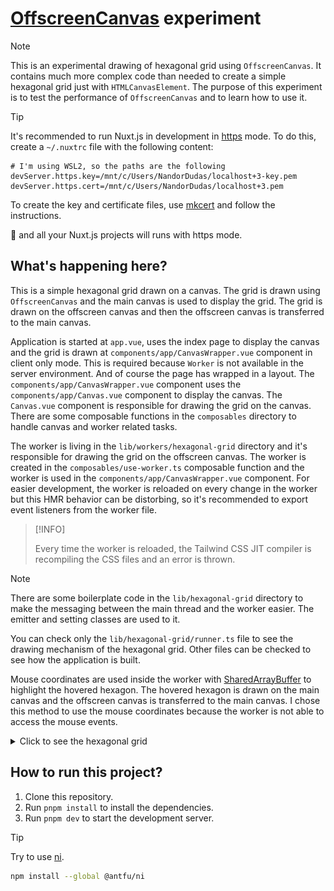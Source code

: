 # [OffscreenCanvas] experiment

> [!NOTE]
>
> This is an experimental drawing of hexagonal grid using `OffscreenCanvas`. It
> contains much more complex code than needed to create a simple hexagonal grid
> just with `HTMLCanvasElement`. The purpose of this experiment is to test the
> performance of `OffscreenCanvas` and to learn how to use it.

> [!TIP]
>
> It's recommended to run Nuxt.js in development in [https] mode. To do this,
> create a `~/.nuxtrc` file with the following content:
>
> ```env
> # I'm using WSL2, so the paths are the following
> devServer.https.key=/mnt/c/Users/NandorDudas/localhost+3-key.pem
> devServer.https.cert=/mnt/c/Users/NandorDudas/localhost+3.pem
> ```
>
> To create the key and certificate files, use [mkcert] and follow the
> instructions.
>
> 🤫 and all your Nuxt.js projects will runs with https mode.

## What's happening here?

This is a simple hexagonal grid drawn on a canvas. The grid is drawn using
`OffscreenCanvas` and the main canvas is used to display the grid. The grid is
drawn on the offscreen canvas and then the offscreen canvas is transferred to
the main canvas.

Application is started at `app.vue`, uses the index page to display the canvas
and the grid is drawn at `components/app/CanvasWrapper.vue` component in client
only mode. This is required because `Worker` is not available in the server
environment. And of course the page has wrapped in a layout.
The `components/app/CanvasWrapper.vue` component uses the
`components/app/Canvas.vue` component to display the canvas. The `Canvas.vue`
component is responsible for drawing the grid on the canvas.
There are some composable functions in the `composables` directory to handle
canvas and worker related tasks.

The worker is living in the `lib/workers/hexagonal-grid` directory and it's
responsible for drawing the grid on the offscreen canvas. The worker is created
in the `composables/use-worker.ts` composable function and the worker is used
in the `components/app/CanvasWrapper.vue` component.
For easier development, the worker is reloaded on every change in the worker
but this HMR behavior can be distorbing, so it's recommended to export event
listeners from the worker file.

> [!INFO]
>
> Every time the worker is reloaded, the Tailwind CSS JIT compiler is
> recompiling the CSS files and an error is thrown.

> [!NOTE]
>
> There are some boilerplate code in the `lib/hexagonal-grid` directory to
> make the messaging between the main thread and the worker easier. The
> emitter and setting classes are used to it.

You can check only the `lib/hexagonal-grid/runner.ts` file to see the drawing
mechanism of the hexagonal grid. Other files can be checked to see how the
application is built.

Mouse coordinates are used inside the worker with [SharedArrayBuffer] to
highlight the hovered hexagon. The hovered hexagon is drawn on the main canvas
and the offscreen canvas is transferred to the main canvas.
I chose this method to use the mouse coordinates because the worker is not
able to access the mouse events.

<details>
<summary>Click to see the hexagonal grid</summary>

![Level 0](assets/level-0.png)
![Level 1](assets/level-1.png)
![Level 2](assets/level-2.png)
![Level 3](assets/level-3.png)
![Level 3 Hover](assets/level-3-hover.png)
</details>

## How to run this project?

1. Clone this repository.
2. Run `pnpm install` to install the dependencies.
3. Run `pnpm dev` to start the development server.

> [!TIP]
>
> Try to use [ni].
>
> ```bash
> npm install --global @antfu/ni
> ```

[OffscreenCanvas]: https://developer.mozilla.org/en-US/docs/Web/API/OffscreenCanvas
[mkcert]: https://github.com/FiloSottile/mkcert
[https]: https://nuxt.com/docs/api/nuxt-config#https
[ni]: https://github.com/antfu-collective/ni
[SharedArrayBuffer]: https://developer.mozilla.org/en-US/docs/Web/JavaScript/Reference/Global_Objects/SharedArrayBuffer
